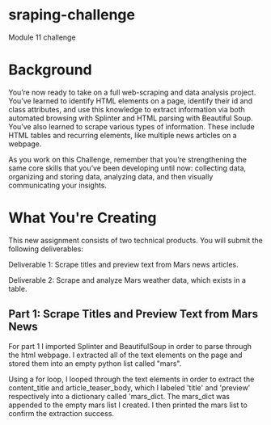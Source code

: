# sraping-challenge
Module 11 challenge

# Background
You’re now ready to take on a full web-scraping and data analysis project. You’ve learned to identify HTML elements on a page, identify their id and class attributes, and use this knowledge to extract information via both automated browsing with Splinter and HTML parsing with Beautiful Soup. You’ve also learned to scrape various types of information. These include HTML tables and recurring elements, like multiple news articles on a webpage.

As you work on this Challenge, remember that you’re strengthening the same core skills that you’ve been developing until now: collecting data, organizing and storing data, analyzing data, and then visually communicating your insights.

# What You're Creating
This new assignment consists of two technical products. You will submit the following deliverables:

Deliverable 1: Scrape titles and preview text from Mars news articles.

Deliverable 2: Scrape and analyze Mars weather data, which exists in a table.

## Part 1: Scrape Titles and Preview Text from Mars News
For part 1 I imported Splinter and BeautifulSoup in order to parse through the html webpage. I extracted all of the text elements on the page and stored them into an empty python list called "mars".

Using a for loop, I looped through the text elements in order to extract the content_title and article_teaser_body, which I labeled 'title' and 'preview' respectively into a dictionary called 'mars_dict. The mars_dict was appended to the empty mars list I created. I then printed the mars list to confirm the extraction success.
